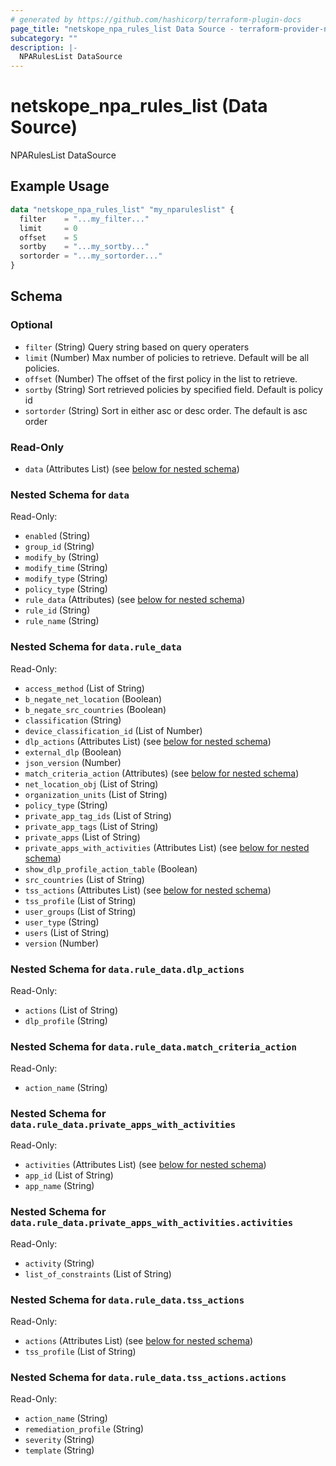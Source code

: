 ```yaml
---
# generated by https://github.com/hashicorp/terraform-plugin-docs
page_title: "netskope_npa_rules_list Data Source - terraform-provider-netskope"
subcategory: ""
description: |-
  NPARulesList DataSource
---
```


# netskope_npa_rules_list (Data Source)

NPARulesList DataSource

## Example Usage

```terraform
data "netskope_npa_rules_list" "my_nparuleslist" {
  filter    = "...my_filter..."
  limit     = 0
  offset    = 5
  sortby    = "...my_sortby..."
  sortorder = "...my_sortorder..."
}
```

<!-- schema generated by tfplugindocs -->
## Schema

### Optional

- `filter` (String) Query string based on query operaters
- `limit` (Number) Max number of policies to retrieve. Default will be all policies.
- `offset` (Number) The offset of the first policy in the list to retrieve.
- `sortby` (String) Sort retrieved policies by specified field. Default is policy id
- `sortorder` (String) Sort in either asc or desc order. The default is asc order

### Read-Only

- `data` (Attributes List) (see [below for nested schema](#nestedatt--data))

<a id="nestedatt--data"></a>
### Nested Schema for `data`

Read-Only:

- `enabled` (String)
- `group_id` (String)
- `modify_by` (String)
- `modify_time` (String)
- `modify_type` (String)
- `policy_type` (String)
- `rule_data` (Attributes) (see [below for nested schema](#nestedatt--data--rule_data))
- `rule_id` (String)
- `rule_name` (String)

<a id="nestedatt--data--rule_data"></a>
### Nested Schema for `data.rule_data`

Read-Only:

- `access_method` (List of String)
- `b_negate_net_location` (Boolean)
- `b_negate_src_countries` (Boolean)
- `classification` (String)
- `device_classification_id` (List of Number)
- `dlp_actions` (Attributes List) (see [below for nested schema](#nestedatt--data--rule_data--dlp_actions))
- `external_dlp` (Boolean)
- `json_version` (Number)
- `match_criteria_action` (Attributes) (see [below for nested schema](#nestedatt--data--rule_data--match_criteria_action))
- `net_location_obj` (List of String)
- `organization_units` (List of String)
- `policy_type` (String)
- `private_app_tag_ids` (List of String)
- `private_app_tags` (List of String)
- `private_apps` (List of String)
- `private_apps_with_activities` (Attributes List) (see [below for nested schema](#nestedatt--data--rule_data--private_apps_with_activities))
- `show_dlp_profile_action_table` (Boolean)
- `src_countries` (List of String)
- `tss_actions` (Attributes List) (see [below for nested schema](#nestedatt--data--rule_data--tss_actions))
- `tss_profile` (List of String)
- `user_groups` (List of String)
- `user_type` (String)
- `users` (List of String)
- `version` (Number)

<a id="nestedatt--data--rule_data--dlp_actions"></a>
### Nested Schema for `data.rule_data.dlp_actions`

Read-Only:

- `actions` (List of String)
- `dlp_profile` (String)


<a id="nestedatt--data--rule_data--match_criteria_action"></a>
### Nested Schema for `data.rule_data.match_criteria_action`

Read-Only:

- `action_name` (String)


<a id="nestedatt--data--rule_data--private_apps_with_activities"></a>
### Nested Schema for `data.rule_data.private_apps_with_activities`

Read-Only:

- `activities` (Attributes List) (see [below for nested schema](#nestedatt--data--rule_data--private_apps_with_activities--activities))
- `app_id` (List of String)
- `app_name` (String)

<a id="nestedatt--data--rule_data--private_apps_with_activities--activities"></a>
### Nested Schema for `data.rule_data.private_apps_with_activities.activities`

Read-Only:

- `activity` (String)
- `list_of_constraints` (List of String)



<a id="nestedatt--data--rule_data--tss_actions"></a>
### Nested Schema for `data.rule_data.tss_actions`

Read-Only:

- `actions` (Attributes List) (see [below for nested schema](#nestedatt--data--rule_data--tss_actions--actions))
- `tss_profile` (List of String)

<a id="nestedatt--data--rule_data--tss_actions--actions"></a>
### Nested Schema for `data.rule_data.tss_actions.actions`

Read-Only:

- `action_name` (String)
- `remediation_profile` (String)
- `severity` (String)
- `template` (String)
